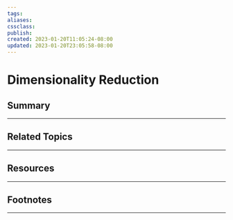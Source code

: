 ```yaml
---
tags:
aliases:
cssclass:
publish:
created: 2023-01-20T11:05:24-08:00
updated: 2023-01-20T23:05:58-08:00
---
```

# Dimensionality Reduction

## Summary

---

## Related Topics

---

## Resources

---

## Footnotes

---